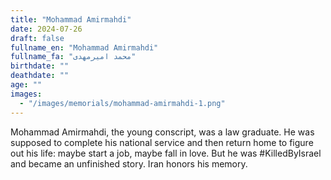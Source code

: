 ```yaml
---
title: "Mohammad Amirmahdi"
date: 2024-07-26
draft: false
fullname_en: "Mohammad Amirmahdi"
fullname_fa: "محمد امیرمهدی"
birthdate: ""
deathdate: ""
age: ""
images:
  - "/images/memorials/mohammad-amirmahdi-1.png"
---
```


Mohammad Amirmahdi, the young conscript, was a law graduate. He was supposed to complete his national service and then return home to figure out his life: maybe start a job, maybe fall in love. But he was #KilledByIsrael and became an unfinished story. Iran honors his memory.